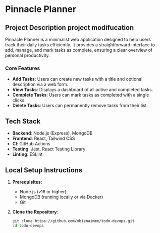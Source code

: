 # Pinnacle Planner

## Project Description project modifucation

Pinnacle Planner is a minimalist web application designed to help users track their daily tasks efficiently. It provides a straightforward interface to add, manage, and mark tasks as complete, ensuring a clear overview of personal productivity.

### Core Features

- **Add Tasks**: Users can create new tasks with a title and optional description via a web form.
- **View Tasks**: Displays a dashboard of all active and completed tasks.
- **Complete Tasks**: Users can mark tasks as completed with a single clicks.
- **Delete Tasks**: Users can permanently remove tasks from their list.

## Tech Stack

- **Backend**: Node.js (Express), MongoDB
- **Frontend**: React, Tailwind CSS
- **CI**: GitHub Actions
- **Testing**: Jest, React Testing Library
- **Linting**: ESLint

## Local Setup Instructions

1. **Prerequisites**:

   - Node.js (v16 or higher)
   - MongoDB (running locally or via Docker)
   - Git

2. **Clone the Repository**:
   ```bash
   git clone https://github.com/mbienaimee/todo-devops.git
   cd todo-devops
   ```
